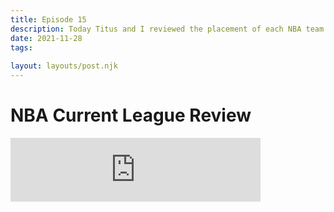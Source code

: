 ```yaml
---
title: Episode 15
description: Today Titus and I reviewed the placement of each NBA team and decided whether or not it was surprising or not. We had some interesting takes on some teams, but agreed on other teams as well. Enjoy!
date: 2021-11-28
tags:
 
layout: layouts/post.njk
---
```

# NBA Current League Review
<iframe src="https://anchor.fm/jacksons-micd-up/embed/episodes/NBA-Current-League-Review-e1av2pi" height="102px" width="400px" frameborder="0" scrolling="no"></iframe>
